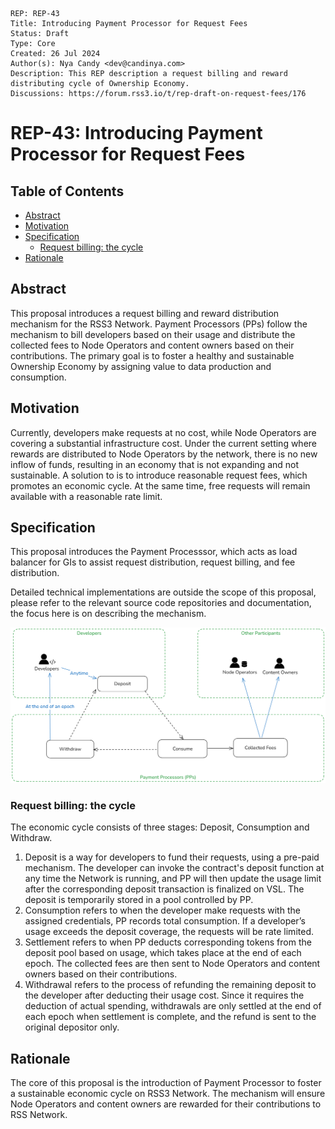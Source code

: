 ```
REP: REP-43
Title: Introducing Payment Processor for Request Fees
Status: Draft
Type: Core
Created: 26 Jul 2024
Author(s): Nya Candy <dev@candinya.com>
Description: This REP description a request billing and reward distributing cycle of Ownership Economy.
Discussions: https://forum.rss3.io/t/rep-draft-on-request-fees/176
```

# REP-43: Introducing Payment Processor for Request Fees

## Table of Contents

- [Abstract](#abstract)
- [Motivation](#motivation)
- [Specification](#specification)
  - [Request billing: the cycle](#request-billing-the-cycle)
- [Rationale](#rationale)

## Abstract

This proposal introduces a request billing and reward distribution mechanism for the RSS3 Network. Payment Processors (PPs) follow the mechanism to bill developers based on their usage and distribute the collected fees to Node Operators and content owners based on their contributions. The primary goal is to foster a healthy and sustainable Ownership Economy by assigning value to data production and consumption.

## Motivation

Currently, developers make requests at no cost, while Node Operators are covering a substantial infrastructure cost. Under the current setting where rewards are distributed to Node Operators by the network, there is no new inflow of funds, resulting in an economy that is not expanding and not sustainable. A solution to is to introduce reasonable request fees, which promotes an economic cycle. At the same time, free requests will remain available with a reasonable rate limit.

## Specification

This proposal introduces the Payment Processsor, which acts as load balancer for GIs to assist request distribution, request billing, and fee distribution.

Detailed technical implementations are outside the scope of this proposal, please refer to the relevant source code repositories and documentation, the focus here is on describing the mechanism.

![Specification](REP-43/Specification.png)

### Request billing: the cycle

The economic cycle consists of three stages: Deposit, Consumption and Withdraw.

1. Deposit is a way for developers to fund their requests, using a pre-paid mechanism. The developer can invoke the contract's deposit function at any time the Network is running, and PP will then update the usage limit after the corresponding deposit transaction is finalized on VSL. The deposit is temporarily stored in a pool controlled by PP.
2. Consumption refers to when the developer make requests with the assigned credentials, PP records total consumption. If a developer’s usage exceeds the deposit coverage, the requests will be rate limited.
3. Settlement refers to when PP deducts corresponding tokens from the deposit pool based on usage, which takes place at the end of each epoch. The collected fees are then sent to Node Operators and content owners based on their contributions.
4. Withdrawal refers to the process of refunding the remaining deposit to the developer after deducting their usage cost. Since it requires the deduction of actual spending, withdrawals are only settled at the end of each epoch when settlement is complete, and the refund is sent to the original depositor only.

## Rationale

The core of this proposal is the introduction of Payment Processor to foster a sustainable economic cycle on RSS3 Network. The mechanism will ensure Node Operators and content owners are rewarded for their contributions to RSS Network.
